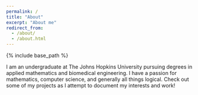 ```yaml
---
permalink: /
title: "About"
excerpt: "About me"
redirect_from: 
  - /about/
  - /about.html
---
```


{% include base_path %}

I am an undergraduate at The Johns Hopkins University pursuing degrees in applied mathematics and biomedical engineering. I have a passion for mathematics, computer science, and generally all things logical. Check out some of my projects as I attempt to document my interests and work!